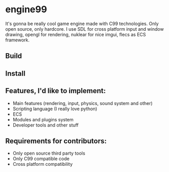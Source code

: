 # engine99

It's gonna be really cool game engine made with C99 technologies. Only open source, only hardcore.
I use SDL for cross platform input and window drawing, opengl for rendering, nuklear for nice
imgui, flecs as ECS framework.

## Build

## Install

## Features, I'd like to implement:
* Main features (rendering, input, physics, sound system and other)
* Scripting language (I really love python)
* ECS
* Modules and plugins system
* Developer tools and other stuff

## Requirements for contributors:
* Only open source third party tools
* Only C99 compatible code
* Cross platform compatibility
